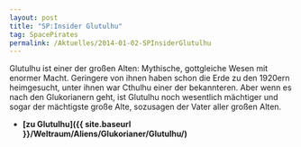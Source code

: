 ```yaml
---
layout: post
title: "SP:Insider Glutulhu"
tag: SpacePirates
permalink: /Aktuelles/2014-01-02-SPInsiderGlutulhu
---
```


Glutulhu ist einer der großen Alten: Mythische, gottgleiche Wesen mit enormer Macht. Geringere von ihnen haben schon die Erde zu den 1920ern heimgesucht, unter ihnen war Cthulhu einer der bekannteren. Aber wenn es nach den Glukorianern geht, ist Glutulhu noch wesentlich mächtiger und sogar der mächtigste große Alte, sozusagen der Vater aller großen Alten.

- **[zu Glutulhu]({{ site.baseurl }}/Weltraum/Aliens/Glukorianer/Glutulhu/)**
